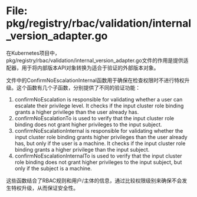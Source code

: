# File: pkg/registry/rbac/validation/internal_version_adapter.go

在Kubernetes项目中，pkg/registry/rbac/validation/internal_version_adapter.go文件的作用是提供适配器，用于将内部版本API对象转换为适合于验证的外部版本对象。

文件中的ConfirmNoEscalationInternal函数用于确保在检查权限时不进行特权升级。这个函数有几个子函数，分别提供了不同的验证功能：
1. confirmNoEscalation is responsible for validating whether a user can escalate their privilege level. It checks if the input cluster role binding grants a higher privilege than the user already has.
2. confirmNoEscalationTo is used to verify that the input cluster role binding does not grant higher privileges to the input subject.
3. confirmNoEscalationInternal is responsible for validating whether the input cluster role binding grants higher privileges than the user already has, but only if the user is a machine. It checks if the input cluster role binding grants a higher privilege than the input subject.
4. confirmNoEscalationInternalTo is used to verify that the input cluster role binding does not grant higher privileges to the input subject, but only if the subject is a machine.

这些函数结合了RBAC规则和用户/主体的信息，通过比较权限级别来确保不会发生特权升级，从而保证安全性。


